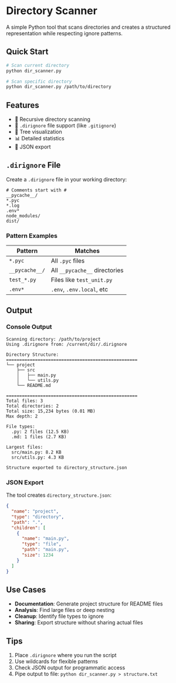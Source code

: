# Directory Scanner

A simple Python tool that scans directories and creates a structured representation while respecting ignore patterns.

## Quick Start

```bash
# Scan current directory
python dir_scanner.py

# Scan specific directory
python dir_scanner.py /path/to/directory
```

## Features

- 📁 Recursive directory scanning
- 🚫 `.dirignore` file support (like `.gitignore`)
- 🌳 Tree visualization
- 📊 Detailed statistics
- 💾 JSON export

## `.dirignore` File

Create a `.dirignore` file in your working directory:

```
# Comments start with #
__pycache__/
*.pyc
*.log
.env*
node_modules/
dist/
```

### Pattern Examples

| Pattern | Matches |
|---------|---------|
| `*.pyc` | All `.pyc` files |
| `__pycache__/` | All `__pycache__` directories |
| `test_*.py` | Files like `test_unit.py` |
| `.env*` | `.env`, `.env.local`, etc |

## Output

### Console Output
```
Scanning directory: /path/to/project
Using .dirignore from: /current/dir/.dirignore

Directory Structure:
==================================================
└── project
    ├── src
    │   ├── main.py
    │   └── utils.py
    └── README.md

==================================================
Total files: 3
Total directories: 2
Total size: 15,234 bytes (0.01 MB)
Max depth: 2

File types:
  .py: 2 files (12.5 KB)
  .md: 1 files (2.7 KB)

Largest files:
  src/main.py: 8.2 KB
  src/utils.py: 4.3 KB

Structure exported to directory_structure.json
```

### JSON Export

The tool creates `directory_structure.json`:

```json
{
  "name": "project",
  "type": "directory",
  "path": ".",
  "children": [
    {
      "name": "main.py",
      "type": "file",
      "path": "main.py",
      "size": 1234
    }
  ]
}
```

## Use Cases

- **Documentation**: Generate project structure for README files
- **Analysis**: Find large files or deep nesting
- **Cleanup**: Identify file types to ignore
- **Sharing**: Export structure without sharing actual files

## Tips

1. Place `.dirignore` where you run the script
2. Use wildcards for flexible patterns
3. Check JSON output for programmatic access
4. Pipe output to file: `python dir_scanner.py > structure.txt`